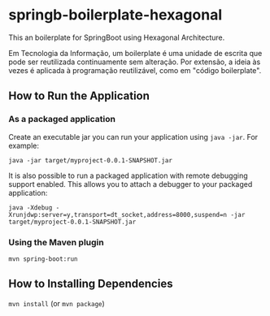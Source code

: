 # springb-boilerplate-hexagonal
This an boilerplate for SpringBoot using Hexagonal Architecture.

Em Tecnologia da Informação, um boilerplate é uma unidade de escrita que pode ser reutilizada continuamente sem alteração. Por extensão, a ideia às vezes é aplicada à programação reutilizável, como em "código boilerplate".

## How to Run the Application

### As a packaged application

Create an executable jar you can run your application using `java -jar`. For example:

`java -jar target/myproject-0.0.1-SNAPSHOT.jar`

It is also possible to run a packaged application with remote debugging support enabled. This allows you to attach a debugger to your packaged application:

`java -Xdebug -Xrunjdwp:server=y,transport=dt_socket,address=8000,suspend=n -jar target/myproject-0.0.1-SNAPSHOT.jar`

### Using the Maven plugin

`mvn spring-boot:run`

## How to Installing Dependencies

`mvn install` (or `mvn package`)
